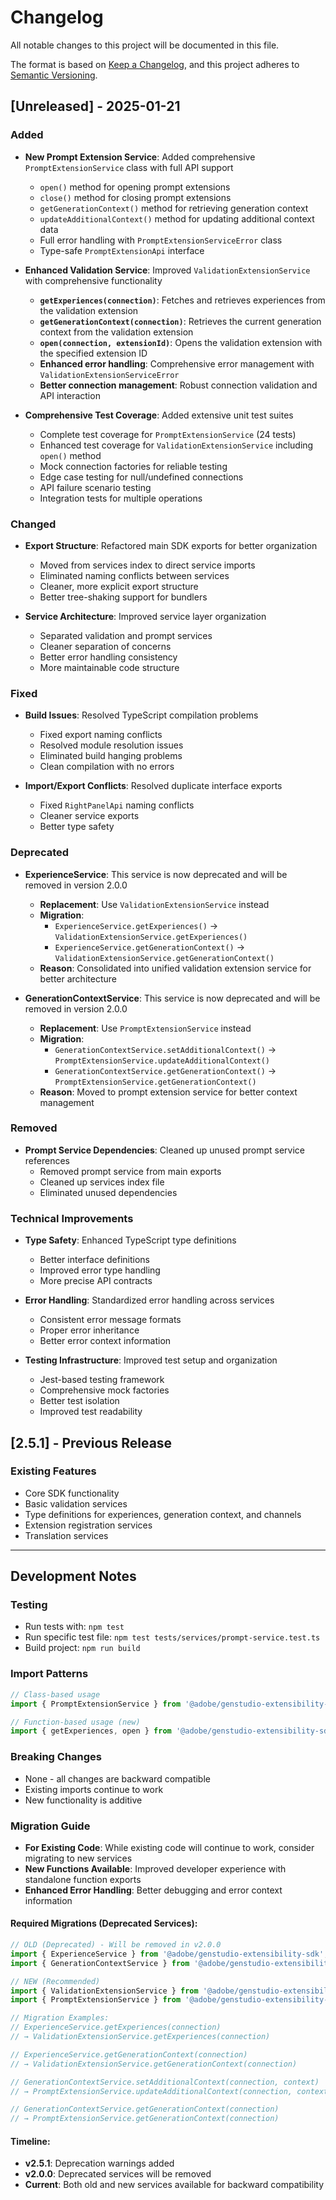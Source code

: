# Changelog

All notable changes to this project will be documented in this file.

The format is based on [Keep a Changelog](https://keepachangelog.com/en/1.0.0/),
and this project adheres to [Semantic Versioning](https://semver.org/spec/v2.0.0.html).

## [Unreleased] - 2025-01-21

### Added
- **New Prompt Extension Service**: Added comprehensive `PromptExtensionService` class with full API support
  - `open()` method for opening prompt extensions
  - `close()` method for closing prompt extensions  
  - `getGenerationContext()` method for retrieving generation context
  - `updateAdditionalContext()` method for updating additional context data
  - Full error handling with `PromptExtensionServiceError` class
  - Type-safe `PromptExtensionApi` interface

- **Enhanced Validation Service**: Improved `ValidationExtensionService` with comprehensive functionality
  - **`getExperiences(connection)`**: Fetches and retrieves experiences from the validation extension
  - **`getGenerationContext(connection)`**: Retrieves the current generation context from the validation extension
  - **`open(connection, extensionId)`**: Opens the validation extension with the specified extension ID
  - **Enhanced error handling**: Comprehensive error management with `ValidationExtensionServiceError`
  - **Better connection management**: Robust connection validation and API interaction

- **Comprehensive Test Coverage**: Added extensive unit test suites
  - Complete test coverage for `PromptExtensionService` (24 tests)
  - Enhanced test coverage for `ValidationExtensionService` including `open()` method
  - Mock connection factories for reliable testing
  - Edge case testing for null/undefined connections
  - API failure scenario testing
  - Integration tests for multiple operations



### Changed
- **Export Structure**: Refactored main SDK exports for better organization
  - Moved from services index to direct service imports
  - Eliminated naming conflicts between services
  - Cleaner, more explicit export structure
  - Better tree-shaking support for bundlers

- **Service Architecture**: Improved service layer organization
  - Separated validation and prompt services
  - Cleaner separation of concerns
  - Better error handling consistency
  - More maintainable code structure

### Fixed
- **Build Issues**: Resolved TypeScript compilation problems
  - Fixed export naming conflicts
  - Resolved module resolution issues
  - Eliminated build hanging problems
  - Clean compilation with no errors

- **Import/Export Conflicts**: Resolved duplicate interface exports
  - Fixed `RightPanelApi` naming conflicts
  - Cleaner service exports
  - Better type safety

### Deprecated
- **ExperienceService**: This service is now deprecated and will be removed in version 2.0.0
  - **Replacement**: Use `ValidationExtensionService` instead
  - **Migration**: 
    - `ExperienceService.getExperiences()` → `ValidationExtensionService.getExperiences()`
    - `ExperienceService.getGenerationContext()` → `ValidationExtensionService.getGenerationContext()`
  - **Reason**: Consolidated into unified validation extension service for better architecture

- **GenerationContextService**: This service is now deprecated and will be removed in version 2.0.0
  - **Replacement**: Use `PromptExtensionService` instead
  - **Migration**:
    - `GenerationContextService.setAdditionalContext()` → `PromptExtensionService.updateAdditionalContext()`
    - `GenerationContextService.getGenerationContext()` → `PromptExtensionService.getGenerationContext()`
  - **Reason**: Moved to prompt extension service for better context management

### Removed
- **Prompt Service Dependencies**: Cleaned up unused prompt service references
  - Removed prompt service from main exports
  - Cleaned up services index file
  - Eliminated unused dependencies

### Technical Improvements
- **Type Safety**: Enhanced TypeScript type definitions
  - Better interface definitions
  - Improved error type handling
  - More precise API contracts

- **Error Handling**: Standardized error handling across services
  - Consistent error message formats
  - Proper error inheritance
  - Better error context information

- **Testing Infrastructure**: Improved test setup and organization
  - Jest-based testing framework
  - Comprehensive mock factories
  - Better test isolation
  - Improved test readability

## [2.5.1] - Previous Release

### Existing Features
- Core SDK functionality
- Basic validation services
- Type definitions for experiences, generation context, and channels
- Extension registration services
- Translation services

---

## Development Notes

### Testing
- Run tests with: `npm test`
- Run specific test file: `npm test tests/services/prompt-service.test.ts`
- Build project: `npm run build`

### Import Patterns
```typescript
// Class-based usage
import { PromptExtensionService } from '@adobe/genstudio-extensibility-sdk';

// Function-based usage (new)
import { getExperiences, open } from '@adobe/genstudio-extensibility-sdk';
```

### Breaking Changes
- None - all changes are backward compatible
- Existing imports continue to work
- New functionality is additive

### Migration Guide
- **For Existing Code**: While existing code will continue to work, consider migrating to new services
- **New Functions Available**: Improved developer experience with standalone function exports
- **Enhanced Error Handling**: Better debugging and error context information

#### **Required Migrations (Deprecated Services):**
```typescript
// OLD (Deprecated) - Will be removed in v2.0.0
import { ExperienceService } from '@adobe/genstudio-extensibility-sdk';
import { GenerationContextService } from '@adobe/genstudio-extensibility-sdk';

// NEW (Recommended)
import { ValidationExtensionService } from '@adobe/genstudio-extensibility-sdk';
import { PromptExtensionService } from '@adobe/genstudio-extensibility-sdk';

// Migration Examples:
// ExperienceService.getExperiences(connection) 
// → ValidationExtensionService.getExperiences(connection)

// ExperienceService.getGenerationContext(connection)
// → ValidationExtensionService.getGenerationContext(connection)

// GenerationContextService.setAdditionalContext(connection, context)
// → PromptExtensionService.updateAdditionalContext(connection, context)

// GenerationContextService.getGenerationContext(connection)
// → PromptExtensionService.getGenerationContext(connection)
```

#### **Timeline:**
- **v2.5.1**: Deprecation warnings added
- **v2.0.0**: Deprecated services will be removed
- **Current**: Both old and new services available for backward compatibility
